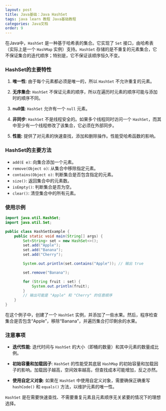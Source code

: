 ```yaml
---
layout: post
title: Java基础：Java HashSet
tags: java learn 教程 Java基础教程
categories: Java文档
order: 9
---
```

在Java中，`HashSet` 是一种基于哈希表的集合。它实现了 `Set` 接口，由哈希表（实际上是一个 `HashMap` 实例）支持。`HashSet` 存储的是不重复的元素集合，它不保证集合的迭代顺序；特别是，它不保证该顺序恒久不变。

### HashSet的主要特性

1. **唯一性**:
   由于每个元素都必须是唯一的，所以 `HashSet` 不允许重复的元素。

2. **无序集合**:
   `HashSet` 不保证元素的顺序，所以在遍历时元素的顺序可能与添加时的顺序不同。

3. **null值**:
   `HashSet` 允许有一个 `null` 元素。

4. **非同步**:
   `HashSet` 不是线程安全的。如果多个线程同时访问一个 `HashSet`，而其中至少有一个线程修改了该集合，它必须在外部同步。

5. **性能**:
   提供了对元素的快速查找，添加和删除操作。性能受哈希函数的影响。

### HashSet的主要方法

- `add(E e)`: 向集合添加一个元素。
- `remove(Object o)`: 从集合中移除指定元素。
- `contains(Object o)`: 判断集合是否包含指定的元素。
- `size()`: 返回集合中的元素数。
- `isEmpty()`: 判断集合是否为空。
- `clear()`: 清空集合中的所有元素。

### 使用示例

```java
import java.util.HashSet;
import java.util.Set;

public class HashSetExample {
    public static void main(String[] args) {
        Set<String> set = new HashSet<>();
        set.add("Apple");
        set.add("Banana");
        set.add("Cherry");

        System.out.println(set.contains("Apple")); // 输出 true

        set.remove("Banana");

        for (String fruit : set) {
            System.out.println(fruit);
        }
        // 输出可能是 "Apple" 和 "Cherry" 的任意顺序
    }
}
```

在这个例子中，创建了一个 `HashSet` 实例，并添加了一些水果。然后，程序检查集合是否包含“Apple”，移除“Banana”，并遍历集合打印剩余的水果。

### 注意事项

- **迭代性能**:
  迭代时间与 `HashSet` 的大小（即桶的数量）和其中元素的数量成比例。

- **初始容量和加载因子**:
  `HashSet` 的性能受其底层 `HashMap` 的初始容量和加载因子的影响。加载因子越高，空间效率越高，但查找成本可能增加，反之亦然。

- **使用自定义对象**:
  如果在 `HashSet` 中使用自定义对象，需要确保正确重写 `hashCode()` 和 `equals()` 方法，以维护元素的唯一性。

`HashSet` 是在需要快速查找、不需要重复元素且元素顺序无关紧要的情况下的理想选择。